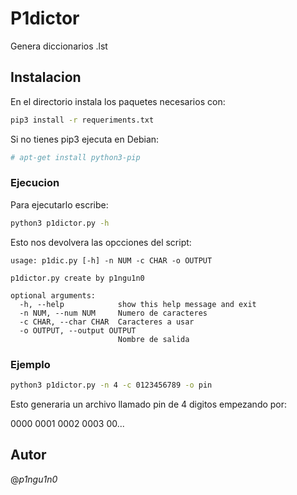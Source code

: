 # P1dictor

Genera diccionarios .lst

## Instalacion

En el directorio instala los paquetes necesarios con:

```sh
pip3 install -r requeriments.txt
```

Si no tienes pip3 ejecuta en Debian:

```sh
# apt-get install python3-pip
```

### Ejecucion

Para ejecutarlo escribe:

```sh
python3 p1dictor.py -h
```

Esto nos devolvera las opcciones del script:

```ascii
usage: p1dic.py [-h] -n NUM -c CHAR -o OUTPUT

p1dictor.py create by p1ngu1n0

optional arguments:
  -h, --help            show this help message and exit
  -n NUM, --num NUM     Numero de caracteres
  -c CHAR, --char CHAR  Caracteres a usar
  -o OUTPUT, --output OUTPUT
                        Nombre de salida
```
### Ejemplo

```sh
python3 p1dictor.py -n 4 -c 0123456789 -o pin
```

Esto generaria un archivo llamado pin de 4 digitos empezando por:

0000
0001
0002
0003
00...

## Autor

@_p1ngu1n0_

